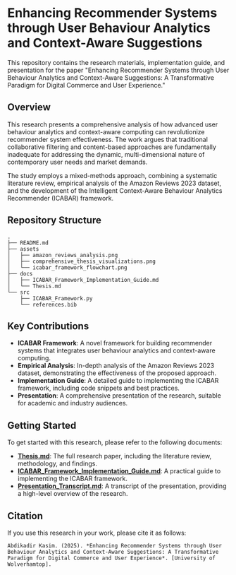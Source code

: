 # Enhancing Recommender Systems through User Behaviour Analytics and Context-Aware Suggestions

This repository contains the research materials, implementation guide, and presentation for the paper "Enhancing Recommender Systems through User Behaviour Analytics and Context-Aware Suggestions: A Transformative Paradigm for Digital Commerce and User Experience."

## Overview

This research presents a comprehensive analysis of how advanced user behaviour analytics and context-aware computing can revolutionize recommender system effectiveness. The work argues that traditional collaborative filtering and content-based approaches are fundamentally inadequate for addressing the dynamic, multi-dimensional nature of contemporary user needs and market demands.

The study employs a mixed-methods approach, combining a systematic literature review, empirical analysis of the Amazon Reviews 2023 dataset, and the development of the Intelligent Context-Aware Behaviour Analytics Recommender (ICABAR) framework.

## Repository Structure

```
.
├── README.md
├── assets
│   ├── amazon_reviews_analysis.png
│   ├── comprehensive_thesis_visualizations.png
│   └── icabar_framework_flowchart.png
├── docs
│   ├── ICABAR_Framework_Implementation_Guide.md
│   └── Thesis.md
└── src
    ├── ICABAR_Framework.py
    └── references.bib
```

## Key Contributions

*   **ICABAR Framework**: A novel framework for building recommender systems that integrates user behaviour analytics and context-aware computing.
*   **Empirical Analysis**: In-depth analysis of the Amazon Reviews 2023 dataset, demonstrating the effectiveness of the proposed approach.
*   **Implementation Guide**: A detailed guide to implementing the ICABAR framework, including code snippets and best practices.
*   **Presentation**: A comprehensive presentation of the research, suitable for academic and industry audiences.

## Getting Started

To get started with this research, please refer to the following documents:

*   **[Thesis.md](docs/Thesis.md)**: The full research paper, including the literature review, methodology, and findings.
*   **[ICABAR_Framework_Implementation_Guide.md](docs/ICABAR_Framework_Implementation_Guide.md)**: A practical guide to implementing the ICABAR framework.
*   **[Presentation_Transcript.md](presentation/Presentation_Transcript.md)**: A transcript of the presentation, providing a high-level overview of the research.

## Citation

If you use this research in your work, please cite it as follows:

```
Abdikadir Kasim. (2025). *Enhancing Recommender Systems through User Behaviour Analytics and Context-Aware Suggestions: A Transformative Paradigm for Digital Commerce and User Experience*. [University of Wolverhamtop].
```


